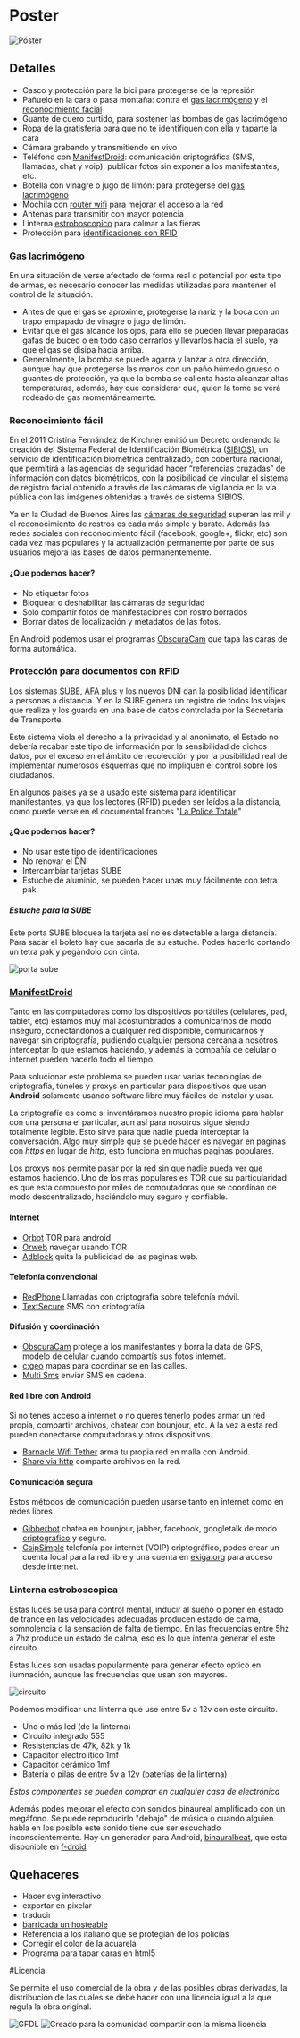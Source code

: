 # Poster

![Póster](poster/poster_revolucionario_de_accion_chico.png)

## Detalles

* Casco y protección para la bici para protegerse de la represión
* Pañuelo en la cara o pasa montaña: contra el [gas lacrimógeno](#gas-lacrimógeno) y el [reconocimiento facial](#reconocimiento-fcial)
* Guante de cuero curtido, para sostener las bombas de gas lacrimógeno
* Ropa de la [gratisferia](textos/Gratiferia.md) para que no te identifiquen con ella y taparte la cara
* Cámara grabando y transmitiendo en vivo
* Teléfono con [ManifestDroid](#manifestdroid): comunicación criptográfica (SMS, llamadas, chat y voip), publicar fotos sin exponer a los manifestantes, etc.
* Botella con vinagre o jugo de limón: para protegerse del [gas lacrimógeno](#gas-lacrimgeno)
* Mochila con [router wifi](/b4zz4/NodoDeGuerrilla/) para mejorar el acceso a la red
* Antenas para transmitir con mayor potencia
* Linterna [estroboscopico](#linterna-estroboscopica) para calmar a las fieras
* Protección para [identificaciones con RFID](#proteccin-para-documentos-con-rfid)

### Gas lacrimógeno

En una situación de verse afectado de forma real o potencial por este tipo de armas, es necesario conocer las medidas utilizadas para mantener el control de la situación.

- Antes de que el gas se aproxime, protegerse la nariz y la boca con un trapo empapado de vinagre o jugo de limón.
- Evitar que el gas alcance los ojos, para ello se pueden llevar preparadas gafas de buceo o en todo caso cerrarlos y llevarlos hacia el suelo, ya que el gas se disipa hacia arriba. 
- Generalmente, la bomba se puede agarra y lanzar a otra dirección, aunque hay que protegerse las manos con un paño húmedo grueso o guantes de protección, ya que la bomba se calienta hasta alcanzar altas temperaturas, además, hay que considerar que, quien la tome se verá rodeado de gas momentáneamente.

### Reconocimiento fácil

En el 2011 Cristina Fernández de Kirchner emitió un Decreto ordenando la creación del Sistema Federal de Identificación Biométrica ([SIBIOS](textos/SIBIOS.md)), un servicio de identificación biométrica centralizado, con cobertura nacional, que permitirá a las agencias de seguridad hacer “referencias cruzadas” de información con datos biométricos, con la posibilidad de vincular el sistema de registro facial obtenido a través de las cámaras de vigilancia en la vía pública con las imágenes obtenidas a través de sistema SIBIOS.

Ya en la Ciudad de Buenos Aires las [cámaras de seguridad](http://camaras.buenosaires.gob.ar/) superan las mil y el reconocimiento de rostros es cada más simple y barato. Además las redes sociales con reconocimiento fácil (facebook, google+, flickr, etc) son cada vez más populares y la actualización permanente por parte de sus usuarios mejora las bases de datos permanentemente.

#### ¿Que podemos hacer?

* No etiquetar fotos
* Bloquear o deshabilitar las cámaras de seguridad
* Solo compartir fotos de manifestaciones con rostro borrados
* Borrar datos de localización y metadatos de las fotos.

En Android podemos usar el programas [ObscuraCam](https://guardianproject.info/apps/obscuracam/) que tapa las caras de forma automática.

### Protección para documentos con RFID

Los sistemas [SUBE](textos/SUBE.md), [AFA plus](textos/AFA.md) y los nuevos DNI dan la posibilidad identificar a personas a distancia. 
Y en la SUBE genera un registro de todos los viajes que realiza y los guarda en una base de datos controlada por la Secretaría de Transporte. 

Este sistema viola el derecho a la privacidad y al anonimato, el Estado no debería recabar este tipo de información por la sensibilidad de dichos datos, por el exceso en el ámbito de recolección y por la posibilidad real de implementar numerosos esquemas que no impliquen el control sobre los ciudadanos.

En algunos países ya se a usado este sistema para identificar manifestantes, ya que los lectores (RFID) pueden ser leídos a la distancia, como puede verse en el documental frances "[La Police Totale](http://websuterfuge.free.fr/rfid.html)"

#### ¿Que podemos hacer?

* No usar este tipo de identificaciones
* No renovar el DNI
* Intercambiar tarjetas SUBE
* Estuche de aluminio, se pueden hacer unas muy fácilmente con tetra pak

##### Estuche para la SUBE

Este porta SUBE bloquea la tarjeta así no es detectable a larga distancia. Para sacar el boleto hay que sacarla de su estuche. Podes hacerlo cortando un tetra pak y pegándolo con cinta.
	
![porta sube](planos/porta_sube.png)

### [ManifestDroid](apk/)

Tanto en las computadoras como los dispositivos portátiles (celulares, pad, tablet, etc) estamos muy mal acostumbrados a comunicarnos de modo inseguro, conectándonos a cualquier red disponible, comunicarnos y navegar sin criptografía, pudiendo cualquier persona cercana a nosotros interceptar lo que estamos haciendo, y además la compañía de celular o internet pueden hacerlo todo el tiempo.

Para solucionar este problema se pueden usar varias tecnologías de criptografía, túneles y proxys en particular para dispositivos que usan **Android** solamente usando software libre muy fáciles de instalar y usar.

La criptografía es como si inventáramos nuestro propio idioma para hablar con una persona el particular, aun así para nosotros sigue siendo totalmente legible. Esto sirve para que nadie pueda interceptar la conversación. Algo muy simple que se puede hacer es navegar en paginas con _https_ en lugar de _http_, esto funciona en muchas paginas populares.

Los proxys nos permite pasar por la red sin que nadie pueda ver que estamos haciendo. Uno de los mas populares es TOR que su particularidad es que esta compuesto por miles de computadoras que se coordinan de modo descentralizado, haciéndolo muy seguro y confiable.

#### Internet

* [Orbot](https://f-droid.org/repository/browse/?fdfilter=browser&fdid=org.torproject.android) TOR para android
* [Orweb](https://f-droid.org/repository/browse/?fdfilter=browser&fdid=info.guardianproject.browser) navegar usando TOR
* [Adblock](https://f-droid.org/repository/browse/?fdfilter=adblock&fdid=org.adblockplus.android) quita la publicidad de las paginas web.

#### Telefonía convencional

* [RedPhone](http://www.whispersystems.org/) Llamadas con criptografía sobre telefonía móvil.
* [TextSecure](http://www.whispersystems.org/) SMS con criptografía.

#### Difusión y coordinación

* [ObscuraCam](https://guardianproject.info/apps/obscuracam/) protege a los manifestantes y borra la data de GPS, modelo de celular cuando compartís sus fotos internet.
* [c:geo](https://f-droid.org/repository/browse/?fdfilter=osm&fdid=cgeo.geocaching) mapas para coordinar se en las calles.
* [Multi Sms](http://f-droid.org/repository/browse/?fdfilter=sms&fdid=com.hectorone.multismssender) enviar SMS en cadena.

#### Red libre con Android

Si no tenes acceso a internet o no queres tenerlo podes armar un red propia, compartir archivos, chatear con bounjour, etc. A la vez a esta red pueden conectarse computadoras y otros dispositivos.

* [Barnacle Wifi Tether](https://f-droid.org/repository/browse/?fdfilter=Barnacle%20Wifi%20Tether&fdid=net.szym.barnacle) arma tu propia red en malla con Android.
* [Share via http](https://f-droid.org/repository/browse/?fdfilter=share%20via%20http&fdid=com.MarcosDiez.shareviahttp) comparte archivos en la red.

#### Comunicación segura

Estos métodos de comunicación pueden usarse tanto en internet como en redes libres

* [Gibberbot](https://guardianproject.info/apps/gibber/) chatea en bounjour, jabber, facebook, googletalk de modo [criptografico](http://wiki.partidopirata.com.ar/Gibberbot_con_OTR) y seguro.
* [CsipSimple](https://code.google.com/p/csipsimple/) telefonía por internet (VOIP) criptográfico, podes crear un cuenta local para la red libre y una cuenta en [ekiga.org](https://www.ekiga.net/?page=register) para acceso desde internet.

### Linterna estroboscopica

Estas luces se usa para control mental, inducir al sueño o poner en estado de trance en las velocidades adecuadas producen estado de calma, somnolencia o la sensación de falta de tiempo. 
En las frecuencias entre 5hz a 7hz produce un estado de calma, eso es lo que intenta generar el este circuito.

Estas luces son usadas popularmente para generar efecto optico en ilumnación, aunque las frecuencias que usan son mayores.

![circuito](planos/555_Estroboscopica.png)

Podemos modificar una linterna que use entre 5v a 12v con este circuito.

* Uno o más led (de la linterna)
* Circuito integrado 555
* Resistencias de 47k, 82k y 1k
* Capacitor electrolítico 1mf
* Capacitor cerámico 1mf
* Batería o pilas de entre 5v a 12v (baterías de la linterna)

_Estos componentes se pueden comprar en cualquier casa de electrónica_

Además podes mejorar el efecto con sonidos binaureal amplificado con un megáfono. Se puede reproducirlo "debajo" de música o cuando alguien habla en los posible este sonido tiene que ser escuchado inconscientemente.
Hay un generador para Android, [binauralbeat](https://f-droid.org/repository/browse/?fdfilter=binaural&fdid=com.ihunda.android.binauralbeat), que esta disponible en [f-droid](https://f-droid.org/)

## Quehaceres

* Hacer svg interactivo
 * exportar en pixelar
 * traducir
* [barricada un hosteable](barricada.html)
* Referencia a los italiano que se protegían de los policías
* Corregir el color de la acuarela
* Programa para tapar caras en html5


#Licencia

Se permite el uso comercial de la obra y de las posibles obras derivadas, la distribución de las cuales se debe hacer con una licencia igual a la que regula la obra original.

![GFDL](https://upload.wikimedia.org/wikipedia/commons/thumb/4/42/GFDL_Logo.svg/128px-GFDL_Logo.svg.png)
![Creado para la comunidad compartir con la misma licencia](http://creativecommons.org.ar/media/uploads/licencias/by-sa-125px.png)

